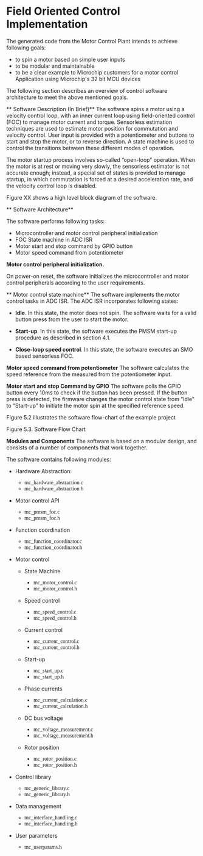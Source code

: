 # Field Oriented Control Implementation
The generated code from the Motor Control Plant intends to achieve following goals:
- to spin a motor based on simple user inputs
- to be modular and maintainable
- to be a clear example to Microchip customers for a motor control Application using Microchip's 32 bit MCU devices

The following section describes an overview of control software architecture to meet the above mentioned goals.

** Software Description (In Brief)**
The software spins a motor using a velocity control loop, with an inner current loop using field-oriented control (FOC) to manage motor current and torque. Sensorless estimation techniques are used to estimate motor position for commutation and velocity control. User input is provided with a potentiometer and buttons to start and stop the motor, or to reverse direction. A state machine is used to control the transitions between these different modes of operation.

The motor startup process involves so-called “open-loop” operation. When the motor is at rest or moving very slowly, the sensorless estimator is not accurate enough; instead, a special set of states is provided to manage startup, in which commutation is forced at a desired acceleration rate, and the velocity control loop is disabled.

Figure XX shows a high level block diagram of the software.


** Software Architecture**

The software performs following tasks:
- Microcontroller and motor control peripheral initialization
- FOC State machine in ADC ISR
- Motor start and stop command by GPIO button
- Motor speed command from potentiometer


**Motor control peripheral initialization.**

On power-on reset, the software initializes the microcontroller and motor control peripherals according to the user requirements. 

** Motor control state machine**
The software implements the motor control tasks in ADC ISR. The ADC ISR incorporates following states:
- **Idle**. In this state, the motor does not spin. The software waits for a valid button press from the user to start the motor.
 
- **Start-up**. In this state, the software executes the PMSM start-up procedure as described in section 4.1.

- **Close-loop speed control**. In this state, the software executes an SMO based sensorless FOC.

**Motor speed command from potentiometer**
The software calculates the speed reference from the measured from the potentiometer input. 

**Motor start and stop Command by GPIO**
The software polls the GPIO button every 10ms to check if the button has been pressed. If the button press is detected, the firmware changes the motor control state from “Idle” to “Start-up” to initiate the motor spin at the specified reference speed.

Figure 5.2 illustrates the software flow-chart of the example project

 
Figure 5.3. Software Flow Chart


**Modules and Components**
The software is based on a modular design, and consists of a number of components that work together. 

The software contains following modules:

- Hardware Abstraction:
    <ul>
        <li style="font-family:consolas;">mc_hardware_abstraction.c</li>
        <li style="font-family:consolas;">mc_hardware_abstraction.h</li>
    </ul>

- Motor control API
    <ul>
        <li style="font-family:consolas;">mc_pmsm_foc.c</li>
        <li style="font-family:consolas;">mc_pmsm_foc.h</li>
    </ul>

- Function coordination
    <ul>
        <li style="font-family:consolas;">mc_function_coordinator.c</li>
        <li style="font-family:consolas;">mc_function_coordinator.h</li>
    </ul>

- Motor control 
    - State Machine
        <ul>
            <li style="font-family:consolas;">mc_motor_control.c</li>
            <li style="font-family:consolas;">mc_motor_control.h</li>
        </ul>

    - Speed control
        <ul>
            <li style="font-family:consolas;">mc_speed_control.c</li>
            <li style="font-family:consolas;">mc_speed_control.h</li>
        </ul>
    - Current control
        <ul>
            <li style="font-family:consolas;">mc_current_control.c</li>
            <li style="font-family:consolas;">mc_current_control.h</li>
        </ul>

    - Start-up
        <ul>
            <li style="font-family:consolas;">mc_start_up.c</li>
            <li style="font-family:consolas;">mc_start_up.h</li>
        </ul>
    - Phase currents
        <ul>
            <li style="font-family:consolas;">mc_current_calculation.c</li>
            <li style="font-family:consolas;">mc_current_calculation.h</li>
        </ul>
    - DC bus voltage
        <ul>
            <li style="font-family:consolas;">mc_voltage_measurement.c</li>
            <li style="font-family:consolas;">mc_voltage_measurement.h</li>
        </ul>
    - Rotor position
        <ul>
            <li style="font-family:consolas;">mc_rotor_position.c</li>
            <li style="font-family:consolas;">mc_rotor_position.h</li>
        </ul>

- Control library
    <ul>
        <li style="font-family:consolas;">mc_generic_library.c</li>
        <li style="font-family:consolas;">mc_generic_library.h</li>
    </ul>


- Data management
    <ul>
        <li style="font-family:consolas;">mc_interface_handling.c</li>
        <li style="font-family:consolas;">mc_interface_handling.h</li>
    </ul>

- User parameters
    <ul>
        <li style="font-family:consolas;">mc_userparams.h</li>
    </ul>





